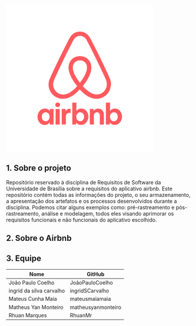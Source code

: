 <img src="./docs/assets/airbnb-logo-2020.svg" width="400">

## 1. Sobre o projeto
Repositório reservado à disciplina de Requisitos de Software da Universidade de Brasília sobre a requisitos do aplicativo airbnb. Este repositório contém todas as informações do projeto, o seu armazenamento, a apresentação dos artefatos e os processos desenvolvidos durante a disciplina. Podemos citar alguns exemplos como: pré-rastreamento e pós-rastreamento, análise e modelagem, todos eles visando aprimorar os requisitos funcionais e não funcionais do aplicativo escolhido.
## 2. Sobre o Airbnb


## 3. Equipe
  

| Nome  | GitHub |
| ------------- | ------------- |
| João Paulo Coelho | JoãoPauloCoelho  |
| ingrid da silva carvalho | ingridSCarvalho |
| Mateus Cunha Maia | mateusmaiamaia  |
| Matheus Yan Monteiro| matheusyanmonteiro |
| Rhuan Marques  | RhuanMr  |
